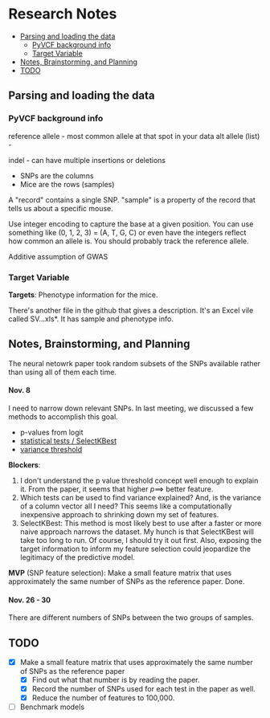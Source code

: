 # Research Notes <!-- omit in toc -->


- [Parsing and loading the data](#parsing-and-loading-the-data)
  - [PyVCF background info](#pyvcf-background-info)
  - [Target Variable](#target-variable)
- [Notes, Brainstorming, and Planning](#notes-brainstorming-and-planning)
- [TODO](#todo)

## Parsing and loading the data

### PyVCF background info

reference allele - most common allele at that spot in your data
alt allele (list) - 

indel - can have multiple insertions or deletions

- SNPs are the columns
- Mice are the rows (samples)

A "record" contains a single SNP. "sample" is a property of the record that tells us about a specific mouse. 


Use integer encoding to capture the base at a given position. You can use something like (0, 1, 2, 3) = (A, T, G, C) or even have the integers reflect how common an allele is. 
You should probably track the reference allele. 

Additive assumption of GWAS


### Target Variable

**Targets**: Phenotype information for the mice.

There's another file in the github that gives a description. It's an Excel vile called SV...xls*. It has sample and phenotype info. 



## Notes, Brainstorming, and Planning

The neural netowrk paper took random subsets of the SNPs available rather than using all of them each time. 

#### Nov. 8

I need to narrow down relevant SNPs. In last meeting, we discussed a few methods to accomplish this goal. 
- p-values from logit
- [statistical tests / SelectKBest](https://scikit-learn.org/stable/modules/generated/sklearn.feature_selection.SelectKBest.html)
- [variance threshold](https://scikit-learn.org/stable/modules/feature_selection.html#:~:text=1.-,Removing%20features%20with%20low%20variance,same%20value%20in%20all%20samples.)

**Blockers**: 
1. I don't understand the p value threshold concept well enough to explain it. From the paper, it seems that higher $p \implies$ better feature.
2. Which tests can be used to find variance explained? And, is the variance of a column vector all I need? This seems like a computationally inexpensive approach to shrinking down my set of features.
3. SelectKBest: This method is most likely best to use after a faster or more naive approach narrows the dataset. My hunch is that SelectKBest will take too long to run. Of course, I should try it out first. Also, exposing the target information to inform my feature selection could jeopardize the legitimacy of the predictive model. 

**MVP** (SNP feature selection): Make a small feature matrix that uses approximately the same  number of SNPs as the reference paper. Done. 

#### Nov. 26 - 30

There are different numbers of SNPs between the two groups of samples. 


## TODO
- [x] Make a small feature matrix that uses approximately the same  number of SNPs as the reference paper
  - [x] Find out what that number is by reading the paper.
  - [x] Record the number of SNPs used for each test in the paper as well.
  - [x] Reduce the number of features to 100,000.
- [ ] Benchmark models

